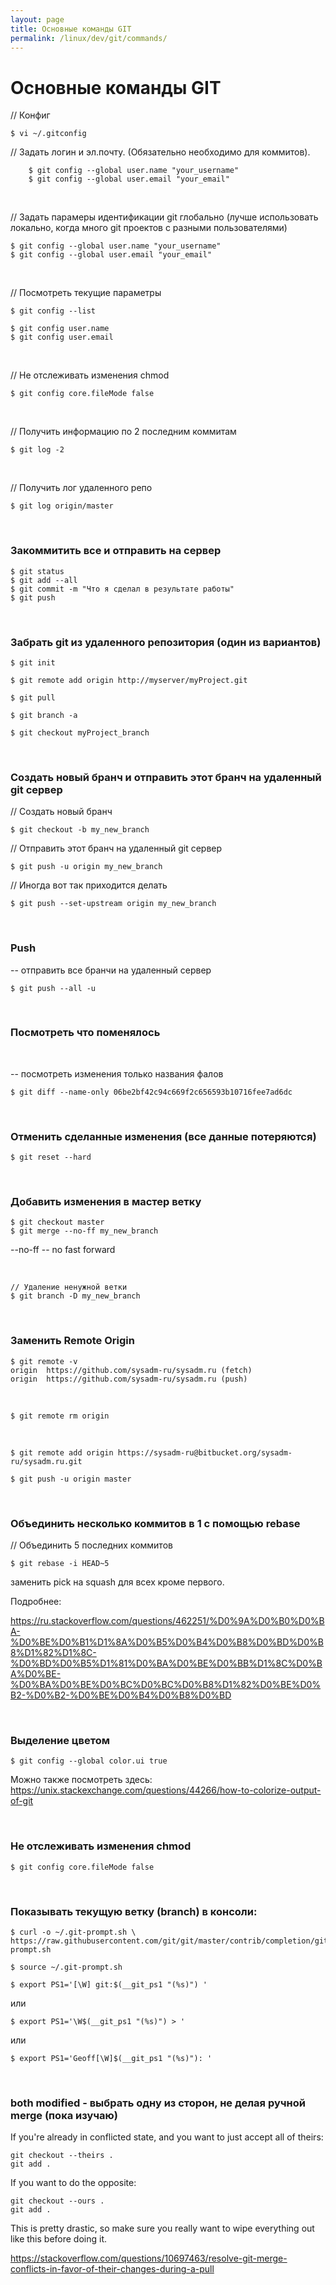 ```yaml
---
layout: page
title: Основные команды GIT
permalink: /linux/dev/git/commands/
---
```


# Основные команды GIT


// Конфиг

    $ vi ~/.gitconfig


// Задать логин и эл.почту. (Обязательно необходимо для коммитов).

        $ git config --global user.name "your_username"
        $ git config --global user.email "your_email"

<br/>

// Задать парамеры идентификации git глобально (лучше использовать локально, когда много git проектов с разными пользователями)

    $ git config --global user.name "your_username"
    $ git config --global user.email "your_email"


<br/>

// Посмотреть текущие параметры

    $ git config --list

    $ git config user.name
    $ git config user.email


<br/>

// Не отслеживать изменения chmod

    $ git config core.fileMode false



<br/>

// Получить информацию по 2 последним коммитам

    $ git log -2

<br/>

// Получить лог удаленного репо

    $ git log origin/master



<br/>

###  Закоммитить все и отправить на сервер

    $ git status
    $ git add --all
    $ git commit -m "Что я сделал в результате работы"
    $ git push

<br/>

###  Забрать git из удаленного репозитория (один из вариантов)

    $ git init

    $ git remote add origin http://myserver/myProject.git

    $ git pull

    $ git branch -a

    $ git checkout myProject_branch


<br/>

###  Создать новый бранч и отправить этот бранч на удаленный git сервер

// Создать новый бранч

    $ git checkout -b my_new_branch


// Отправить этот бранч на удаленный git сервер

    $ git push -u origin my_new_branch

// Иногда вот так приходится делать

    $ git push --set-upstream origin my_new_branch


<br/>

### Push

-- отправить все бранчи на удаленный сервер

    $ git push --all -u

<br/>

###  Посмотреть что поменялось

<br/>

-- посмотреть изменения только названия фалов

    $ git diff --name-only 06be2bf42c94c669f2c656593b10716fee7ad6dc

<br/>

###  Отменить сделанные изменения (все данные потеряются)

    $ git reset --hard


<br/>

###  Добавить изменения в мастер ветку

    $ git checkout master
    $ git merge --no-ff my_new_branch

--no-ff -- no fast forward    

<br/>

    // Удаление ненужной ветки
    $ git branch -D my_new_branch

<br/>

### Заменить Remote Origin

    $ git remote -v
    origin	https://github.com/sysadm-ru/sysadm.ru (fetch)
    origin	https://github.com/sysadm-ru/sysadm.ru (push)

<br/>

    $ git remote rm origin

<br/>

    $ git remote add origin https://sysadm-ru@bitbucket.org/sysadm-ru/sysadm.ru.git

    $ git push -u origin master



<br/>

### Объединить несколько коммитов в 1 с помощью rebase

// Объединить 5 последних коммитов

    $ git rebase -i HEAD~5

заменить pick на squash для всех кроме первого.

Подробнее:

https://ru.stackoverflow.com/questions/462251/%D0%9A%D0%B0%D0%BA-%D0%BE%D0%B1%D1%8A%D0%B5%D0%B4%D0%B8%D0%BD%D0%B8%D1%82%D1%8C-%D0%BD%D0%B5%D1%81%D0%BA%D0%BE%D0%BB%D1%8C%D0%BA%D0%BE-%D0%BA%D0%BE%D0%BC%D0%BC%D0%B8%D1%82%D0%BE%D0%B2-%D0%B2-%D0%BE%D0%B4%D0%B8%D0%BD



<br/>

### Выделение цветом

    $ git config --global color.ui true

Можно также посмотреть здесь:  
https://unix.stackexchange.com/questions/44266/how-to-colorize-output-of-git


<br/>

### Не отслеживать изменения chmod

    $ git config core.fileMode false



<br/>

### Показывать текущую ветку (branch) в консоли:

    $ curl -o ~/.git-prompt.sh \
    https://raw.githubusercontent.com/git/git/master/contrib/completion/git-prompt.sh

    $ source ~/.git-prompt.sh

    $ export PS1='[\W] git:$(__git_ps1 "(%s)") '

или

    $ export PS1='\W$(__git_ps1 "(%s)") > '

или

    $ export PS1='Geoff[\W]$(__git_ps1 "(%s)"): '


<br/>

### both modified - выбрать одну из сторон, не делая ручной merge (пока изучаю)


If you're already in conflicted state, and you want to just accept all of theirs:

    git checkout --theirs .
    git add .

If you want to do the opposite:

    git checkout --ours .
    git add .

This is pretty drastic, so make sure you really want to wipe everything out like this before doing it.

https://stackoverflow.com/questions/10697463/resolve-git-merge-conflicts-in-favor-of-their-changes-during-a-pull
